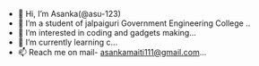 - 👋 Hi, I’m Asanka(@asu-123)
- 💞️ I’m a student of jalpaiguri Government Engineering College ..
- 👀 I’m interested in coding and gadgets making...
- 🌱 I’m currently learning c...
- 📫 Reach me on mail- asankamaiti111@gmail.com...

<!---
Asanka/asu-123 is a ✨ special ✨ repository because its `README.md` (this file) appears on your GitHub profile.
You can click the Preview link to take a look at your changes.
--->
